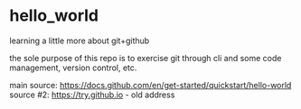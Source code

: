 # hello_world
learning a little more about git+github

the sole purpose of this repo is to exercise git through cli and some code management, version control, etc.

main source: https://docs.github.com/en/get-started/quickstart/hello-world
source #2: https://try.github.io - old address
